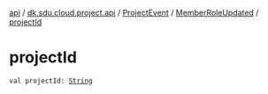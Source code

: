 [api](../../../index.md) / [dk.sdu.cloud.project.api](../../index.md) / [ProjectEvent](../index.md) / [MemberRoleUpdated](index.md) / [projectId](./project-id.md)

# projectId

`val projectId: `[`String`](https://kotlinlang.org/api/latest/jvm/stdlib/kotlin/-string/index.html)